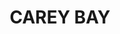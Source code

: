---
lastmod: '2025-04-06T06:05:20+00:00'
latitude: -33.019117
layout: suburb
longitude: 151.57181
postcode: '2283'
state: NSW
title: CAREY BAY
url: /nsw/carey-bay/
---